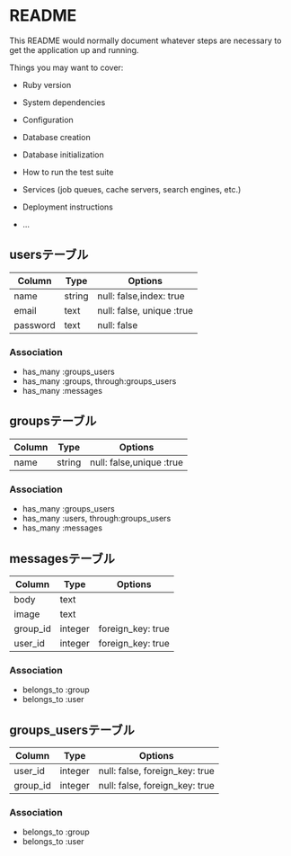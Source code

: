 # README

This README would normally document whatever steps are necessary to get the
application up and running.

Things you may want to cover:

* Ruby version

* System dependencies

* Configuration

* Database creation

* Database initialization

* How to run the test suite

* Services (job queues, cache servers, search engines, etc.)

* Deployment instructions

* ...


## usersテーブル

|Column|Type|Options|
|------|----|-------|
|name|string|null: false,index: true|
|email|text|null: false, unique :true|
|password|text|null: false|




### Association
- has_many :groups_users
- has_many :groups, through:groups_users
- has_many :messages



## groupsテーブル

|Column|Type|Options|
|------|----|-------|
|name|string|null: false,unique :true|




### Association
- has_many :groups_users
- has_many :users, through:groups_users
- has_many :messages




## messagesテーブル

|Column|Type|Options|
|------|----|-------|
|body|text||
|image|text||
|group_id|integer|foreign_key: true|
|user_id|integer|foreign_key: true|


### Association
- belongs_to :group
- belongs_to :user


## groups_usersテーブル

|Column|Type|Options|
|------|----|-------|
|user_id|integer|null: false, foreign_key: true|
|group_id|integer|null: false, foreign_key: true|

### Association
- belongs_to :group
- belongs_to :user